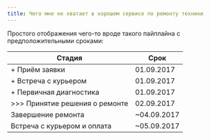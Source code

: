 ```yaml
---
title: Чего мне не хватает в хорошем сервисе по ремонту техники
---
```


Простого отображения чего-то вроде такого пайплайна с предположительными сроками:

| Стадия | Срок |
| ---- | ---- |
| + Приём заявки | 01.09.2017 |
| + Встреча с курьером | 01.09.2017 |
| + Первичная диагностика | 01.09.2017 |
| >>> Принятие решения о ремонте | 02.09.2017 |
| Завершение ремонта | ~04.09.2017 |
| Встреча с курьером и оплата | ~05.09.2017 |
